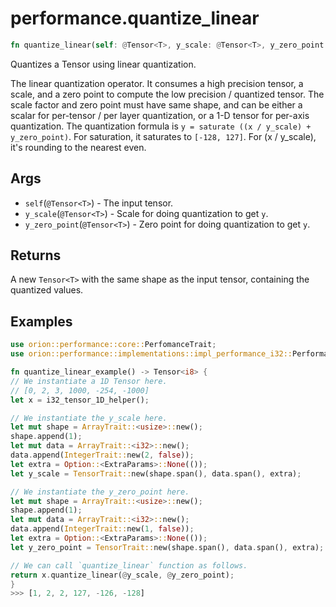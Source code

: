 # performance.quantize_linear

```rust
fn quantize_linear(self: @Tensor<T>, y_scale: @Tensor<T>, y_zero_point: @Tensor<T>) -> Tensor::<Q>;
```

Quantizes a Tensor using linear quantization.

The linear quantization operator. It consumes a high precision tensor, a scale, and a zero point
to compute the low precision / quantized tensor. The scale factor and zero point must have same shape,
and can be either a scalar for per-tensor / per layer quantization, or a 1-D tensor for per-axis quantization.
The quantization formula is `y = saturate ((x / y_scale) + y_zero_point)`. For saturation, it saturates to `[-128, 127]`.
For (x / y_scale), it's rounding to the nearest even.

## Args

* `self`(`@Tensor<T>`) - The input tensor.
* `y_scale`(`@Tensor<T>`) - Scale for doing quantization to get `y`.
* `y_zero_point`(`@Tensor<T>`) - Zero point for doing quantization to get `y`.

## Returns

A new `Tensor<T>` with the same shape as the input tensor, containing the quantized values.

## Examples

```rust
use orion::performance::core::PerfomanceTrait;
use orion::performance::implementations::impl_performance_i32::Performance_i32_i8;

fn quantize_linear_example() -> Tensor<i8> {
// We instantiate a 1D Tensor here.
// [0, 2, 3, 1000, -254, -1000]
let x = i32_tensor_1D_helper();

// We instantiate the y_scale here.
let mut shape = ArrayTrait::<usize>::new();
shape.append(1);
let mut data = ArrayTrait::<i32>::new();
data.append(IntegerTrait::new(2, false));
let extra = Option::<ExtraParams>::None(());
let y_scale = TensorTrait::new(shape.span(), data.span(), extra);

// We instantiate the y_zero_point here.
let mut shape = ArrayTrait::<usize>::new();
shape.append(1);
let mut data = ArrayTrait::<i32>::new();
data.append(IntegerTrait::new(1, false));
let extra = Option::<ExtraParams>::None(());
let y_zero_point = TensorTrait::new(shape.span(), data.span(), extra);

// We can call `quantize_linear` function as follows.
return x.quantize_linear(@y_scale, @y_zero_point);
}
>>> [1, 2, 2, 127, -126, -128]
```
